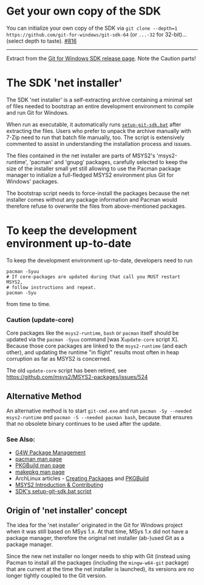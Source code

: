 # Get your own copy of the SDK

You can initialize your own copy of the SDK via `git clone --depth=1 https://github.com/git-for-windows/git-sdk-64` (or `...-32` for 32-bit)... (select depth to taste). [#816](https://github.com/git-for-windows/git/issues/816)


****


Extract from the [Git for Windows SDK release page](https://github.com/git-for-windows/build-extra/releases/latest). Note the Caution parts! 

# The SDK 'net installer'

The SDK 'net installer' is a self-extracting archive containing a minimal
set of files needed to bootstrap an entire development environment to
compile and run Git for Windows.

When run as executable, it automatically runs [`setup-git-sdk.bat`](https://github.com/git-for-windows/build-extra/blob/master/sdk-installer/setup-git-sdk.bat) after
extracting the files. Users who prefer to unpack the archive manually
with 7-Zip need to run that batch file manually, too. The script is
extensively commented to assist in understanding the installation process
and issues.

The files contained in the net installer are parts of MSYS2's
'msys2-runtime', 'pacman' and 'gnupg' packages, carefully selected to
keep the size of the installer small yet still allowing to use the
Pacman package manager to initialize a full-fledged MSYS2 environment
plus Git for Windows' packages.

The bootstrap script needs to force-install the packages because the net
installer comes without any package information and Pacman would
therefore refuse to overwrite the files from above-mentioned packages.

# To keep the development environment up-to-date

To keep the development environment up-to-date, developers need to run

	pacman -Syuu
	# If core-packages are updated during that call you MUST restart MSYS2,
	# follow instructions and repeat.
	pacman -Syu

from time to time.

### Caution (update-core)

Core packages like the `msys2-runtime`, `bash` or `pacman` itself should be updated
via the `pacman -Syuu` command [was X`update-core` script X]. Because those core packages are linked to the
`msys2-runtime` (and each other), and updating the runtime "in flight" results most
often in heap corruption as far as MSYS2 is concerned.

The old `update-core` script has been retired, see https://github.com/msys2/MSYS2-packages/issues/524

## Alternative Method

An alternative method is to start `git-cmd.exe` and run `pacman -Sy --needed msys2-runtime` and `pacman -S --needed pacman bash`, because that ensures that no obsolete binary continues to be used after the
update.

### See Also:

* [G4W Package Management](https://github.com/git-for-windows/git/wiki/Package-management)
* [pacman man page](https://www.archlinux.org/pacman/pacman.8.html)
* [PKGBuild man page](https://www.archlinux.org/pacman/PKGBUILD.5.html)
* [makepkg man page](https://www.archlinux.org/pacman/makepkg.8.html)
* ArchLinux articles - [Creating Packages](https://wiki.archlinux.org/index.php/Creating_packages) and [PKGBuild](https://wiki.archlinux.org/index.php/PKGBUILD)
* [MSYS2 Introduction & Contributing](http://sourceforge.net/p/msys2/wiki/Contributing%20to%20MSYS2/)
* [SDK's setup-git-sdk.bat script](https://github.com/git-for-windows/build-extra/blob/master/sdk-installer/setup-git-sdk.bat)

## Origin of 'net installer' concept

The idea for the 'net installer' originated in the Git for Windows
project when it was still based on MSys 1.x. At that time, MSys 1.x did
not have a package manager, therefore the original net installer
(ab-)used Git as a package manager.

Since the new net installer no longer needs to ship with Git (instead using Pacman to install all the packages (including the `mingw-w64-git` package) that are current at the time the net installer is launched), its versions are no longer tightly coupled to the Git version.
